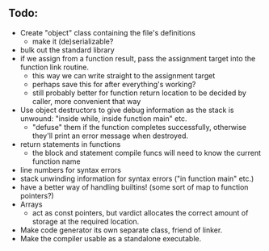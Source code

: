 Todo:
-----

- Create "object" class containing the file's definitions
	- make it (de)serializable?
- bulk out the standard library
- if we assign from a function result, pass the assignment target into the function link routine.
	- this way we can write straight to the assignment target
	- perhaps save this for after everything's working?
	- still probably better for function return location to be decided by caller, more convenient that way
- Use object destructors to give debug information as the stack is unwound: "inside while, inside function main" etc.
	- "defuse" them if the function completes successfully, otherwise they'll print an error message when destroyed.
- return statements in functions
	- the block and statement compile funcs will need to know the current function name
- line numbers for syntax errors
- stack unwinding information for syntax errors ("in function main" etc.)
- have a better way of handling builtins! (some sort of map to function pointers?)
- Arrays
	- act as const pointers, but vardict allocates the correct amount of storage at the required location.
- Make code generator its own separate class, friend of linker.
- Make the compiler usable as a standalone executable.